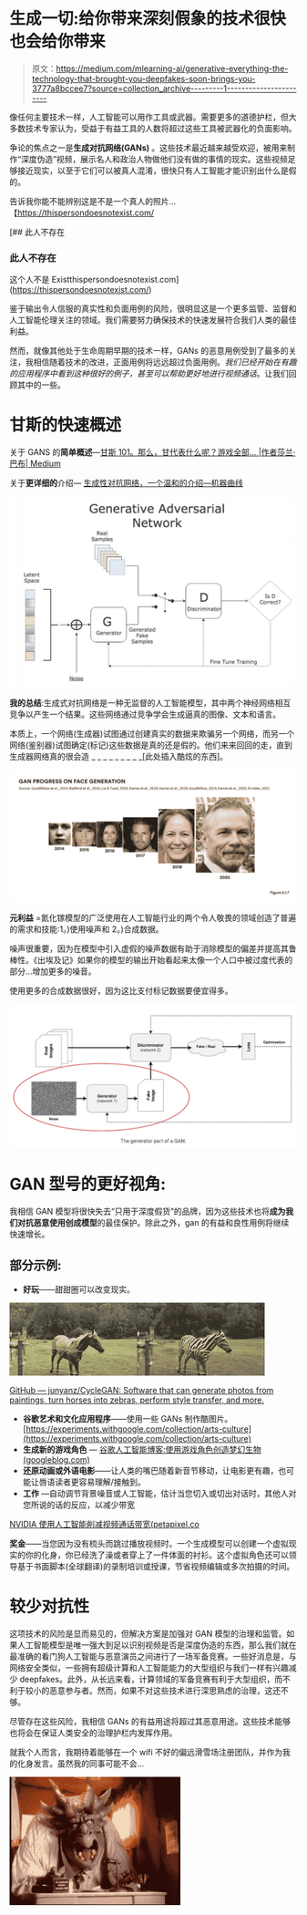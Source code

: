# 生成一切:给你带来深刻假象的技术很快也会给你带来

> 原文：<https://medium.com/mlearning-ai/generative-everything-the-technology-that-brought-you-deepfakes-soon-brings-you-3777a8bccee7?source=collection_archive---------1----------------------->

像任何主要技术一样，人工智能可以用作工具或武器。需要更多的道德护栏，但大多数技术专家认为，受益于有益工具的人数将超过这些工具被武器化的负面影响。

争论的焦点之一是**生成对抗网络(GANs)** 。这些技术最近越来越受欢迎，被用来制作“深度伪造”视频，展示名人和政治人物做他们没有做的事情的现实。这些视频足够接近现实，以至于它们可以被真人混淆，很快只有人工智能才能识别出什么是假的。

告诉我你能不能辨别这是不是一个真人的照片…【https://thispersondoesnotexist.com/

[](https://thispersondoesnotexist.com/) [## 此人不存在

### 此人不存在

这个人不是 Existthispersondoesnotexist.com](https://thispersondoesnotexist.com/) 

鉴于输出令人信服的真实性和负面用例的风险，很明显这是一个更多监管、监督和人工智能伦理关注的领域。我们需要努力确保技术的快速发展符合我们人类的最佳利益。

然而，就像其他处于生命周期早期的技术一样，GANs 的恶意用例受到了最多的关注，我相信随着技术的改进，正面用例将远远超过负面用例。*我们已经开始在有趣的应用程序中看到这种很好的例子，甚至可以帮助更好地进行视频通话*。让我们回顾其中的一些。

# **甘斯的快速概述**

关于 GANS 的**简单概述**—[甘斯 101。那么，甘代表什么呢？游戏全部… |作者莎兰·巴布| Medium](/@sharanbabu2001/gans-101-14001579e879)

关于**更详细的**介绍— [生成性对抗网络，一个温和的介绍—机器曲线](https://www.machinecurve.com/index.php/2021/03/23/generative-adversarial-networks-a-gentle-introduction/)

![](img/f6b0de1f07c184873e7e1b1b6889e8fd.png)

**我的总结**:生成式对抗网络是一种无监督的人工智能模型，其中两个神经网络相互竞争以产生一个结果。这些网络通过竞争学会生成逼真的图像、文本和语言。

本质上，一个网络(生成器)试图通过创建真实的数据来欺骗另一个网络，而另一个网络(鉴别器)试图确定(标记)这些数据是真的还是假的。他们来来回回的走，直到生成器网络真的很会造 _ _ _ _ _ _ _ _ _[此处插入酷炫的东西]。

![](img/806a0c54a97b9a48ae256b48ee98505d.png)

**元利益** =氮化镓模型的广泛使用在人工智能行业的两个令人敬畏的领域创造了普遍的需求和技能:1。)使用噪声和 2。)合成数据。

噪声很重要，因为在模型中引入虚假的噪声数据有助于消除模型的偏差并提高其鲁棒性。《出埃及记》如果你的模型的输出开始看起来太像一个人口中被过度代表的部分…增加更多的噪音。

使用更多的合成数据很好，因为这比支付标记数据要便宜得多。

![](img/4c64fe1e75fd41f4e9e45dbd740b89af.png)

# GAN 型号的更好视角:

我相信 GAN 模型将很快失去“只用于深度假货”的品牌，因为这些技术也将**成为我们对抗恶意使用创成模型**的最佳保护。除此之外，gan 的有益和良性用例将继续快速增长。

## **部分示例:**

*   **好玩**——甜甜圈可以改变现实。

![](img/8f585b9b9881fe6974d40fd2e5919182.png)

[GitHub — junyanz/CycleGAN: Software that can generate photos from paintings, turn horses into zebras, perform style transfer, and more.](https://github.com/junyanz/CycleGAN)

*   **谷歌艺术和文化应用程序**——使用一些 GANs 制作酷图片。[https://experiments.withgoogle.com/collection/arts-culture](https://experiments.withgoogle.com/collection/arts-culture)
*   **生成新的游戏角色** — [谷歌人工智能博客:使用游戏角色创造梦幻生物(googleblog.com)](https://ai.googleblog.com/2020/11/using-gans-to-create-fantastical.html)
*   **还原动画或外语电影**——让人类的嘴巴随着新音节移动，让电影更有趣，也可能让唇语读者更容易理解/接触到。
*   **工作** —自动调节背景噪音或人工智能，估计当您切入或切出对话时，其他人对您所说的话的反应，以减少带宽

[NVIDIA 使用人工智能削减视频通话带宽(petapixel.co](https://petapixel.com/2020/10/06/nvidia-uses-ai-to-slash-bandwidth-on-video-calls/)

**奖金**——当您因为没有梳头而跳过播放视频时。一个生成模型可以创建一个虚拟现实的你的化身，你已经洗了澡或者穿上了一件体面的衬衫。这个虚拟角色还可以领导基于书面脚本(全球翻译)的录制培训或授课，节省视频编辑或多次拍摄的时间。

# 较少对抗性

这项技术的风险是显而易见的，但解决方案是加强对 GAN 模型的治理和监管。如果人工智能模型是唯一强大到足以识别视频是否是深度伪造的东西，那么我们就在最准确的看门狗人工智能与恶意演员之间进行了一场军备竞赛。一些好消息是，与网络安全类似，一些拥有超级计算和人工智能能力的大型组织与我们一样有兴趣减少 deepfakes。此外，从长远来看，计算领域的军备竞赛有利于大型组织，而不利于较小的恶意参与者。然而，如果不对这些技术进行深思熟虑的治理，这还不够。

尽管存在这些风险，我相信 GANs 的有益用途将超过其恶意用途。这些技术能够也将会在保证人类安全的治理护栏内发挥作用。

就我个人而言，我期待着能够在一个 wifi 不好的偏远滑雪场注册团队，并作为我的化身发言。虽然我的同事可能不会…

![](img/a1b7f2e678e1c259eb5fc1c59999c6ae.png)